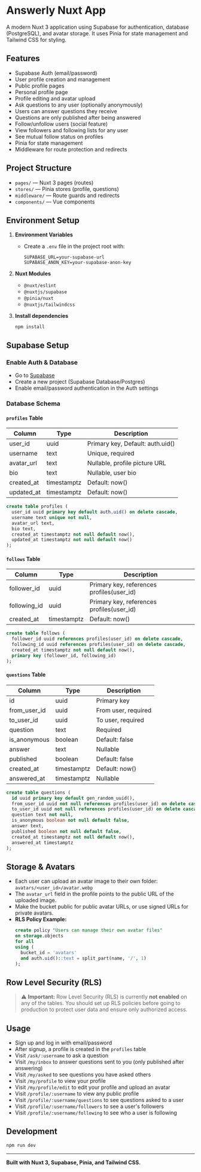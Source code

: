 # Answerly Nuxt App

A modern Nuxt 3 application using Supabase for authentication, database (PostgreSQL), and avatar storage. It uses Pinia for state management and Tailwind CSS for styling.

## Features

- Supabase Auth (email/password)
- User profile creation and management
- Public profile pages
- Personal profile page
- Profile editing and avatar upload
- Ask questions to any user (optionally anonymously)
- Users can answer questions they receive
- Questions are only published after being answered
- Follow/unfollow users (social feature)
- View followers and following lists for any user
- See mutual follow status on profiles
- Pinia for state management
- Middleware for route protection and redirects

## Project Structure

- `pages/` — Nuxt 3 pages (routes)
- `stores/` — Pinia stores (profile, questions)
- `middleware/` — Route guards and redirects
- `components/` — Vue components

## Environment Setup

1. **Environment Variables**
   - Create a `.env` file in the project root with:
     ```
     SUPABASE_URL=your-supabase-url
     SUPABASE_ANON_KEY=your-supabase-anon-key
     ```
2. **Nuxt Modules**
    - `@nuxt/eslint`
    - `@nuxtjs/supabase`
    - `@pinia/nuxt`
    - `@nuxtjs/tailwindcss`

3. **Install dependencies**
   ```
   npm install
   ```

## Supabase Setup

### Enable Auth & Database

- Go to [Supabase](https://app.supabase.com/)
- Create a new project (Supabase Database/Postgres)
- Enable email/password authentication in the Auth settings

### Database Schema

#### `profiles` Table

| Column     | Type        | Description                      |
| ---------- | ----------- | -------------------------------- |
| user_id    | uuid        | Primary key, Default: auth.uid() |
| username   | text        | Unique, required                 |
| avatar_url | text        | Nullable, profile picture URL    |
| bio        | text        | Nullable, user bio               |
| created_at | timestamptz | Default: now()                   |
| updated_at | timestamptz | Default: now()                   |

```sql
create table profiles (
  user_id uuid primary key default auth.uid() on delete cascade,
  username text unique not null,
  avatar_url text,
  bio text,
  created_at timestamptz not null default now(),
  updated_at timestamptz not null default now()
);
```

#### `follows` Table

| Column       | Type        | Description                               |
| ------------ | ----------- | ----------------------------------------- |
| follower_id  | uuid        | Primary key, references profiles(user_id) |
| following_id | uuid        | Primary key, references profiles(user_id) |
| created_at   | timestamptz | Default: now()                            |

```sql
create table follows (
  follower_id uuid references profiles(user_id) on delete cascade,
  following_id uuid references profiles(user_id) on delete cascade,
  created_at timestamptz not null default now(),
  primary key (follower_id, following_id)
);
```

#### `questions` Table

| Column       | Type        | Description         |
| ------------ | ----------- | ------------------- |
| id           | uuid        | Primary key         |
| from_user_id | uuid        | From user, required |
| to_user_id   | uuid        | To user, required   |
| question     | text        | Required            |
| is_anonymous | boolean     | Default: false      |
| answer       | text        | Nullable            |
| published    | boolean     | Default: false      |
| created_at   | timestamptz | Default: now()      |
| answered_at  | timestamptz | Nullable            |

```sql
create table questions (
  id uuid primary key default gen_random_uuid(),
  from_user_id uuid not null references profiles(user_id) on delete cascade,
  to_user_id uuid not null references profiles(user_id) on delete cascade,
  question text not null,
  is_anonymous boolean not null default false,
  answer text,
  published boolean not null default false,
  created_at timestamptz not null default now(),
  answered_at timestamptz
);
```

## Storage & Avatars

- Each user can upload an avatar image to their own folder: `avatars/<user_id>/avatar.webp`
- The `avatar_url` field in the profile points to the public URL of the uploaded image.
- Make the bucket public for public avatar URLs, or use signed URLs for private avatars.
- **RLS Policy Example:**
  ```sql
  create policy "Users can manage their own avatar files"
  on storage.objects
  for all
  using (
    bucket_id = 'avatars'
    and auth.uid()::text = split_part(name, '/', 1)
  );
  ```

## Row Level Security (RLS)

> ⚠️ **Important:** Row Level Security (RLS) is currently **not enabled** on any of the tables. You should set up RLS policies before going to production to protect user data and ensure only authorized access.

## Usage

- Sign up and log in with email/password
- After signup, a profile is created in the `profiles` table
- Visit `/ask/:username` to ask a question
- Visit `/my/inbox` to answer questions sent to you (only published after answering)
- Visit `/my/asked` to see questions you have asked others
- Visit `/my/profile` to view your profile
- Visit `/my/profile/edit` to edit your profile and upload an avatar
- Visit `/profile/:username` to view any public profile
- Visit `/profile/:username/questions` to see questions asked to a user
- Visit `/profile/:username/followers` to see a user's followers
- Visit `/profile/:username/following` to see who a user is following

## Development

```bash
npm run dev
```

---

**Built with Nuxt 3, Supabase, Pinia, and Tailwind CSS.**
